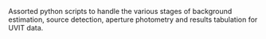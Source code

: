 Assorted python scripts to handle the various stages of background estimation, source detection, aperture photometry and results tabulation for UVIT data.
